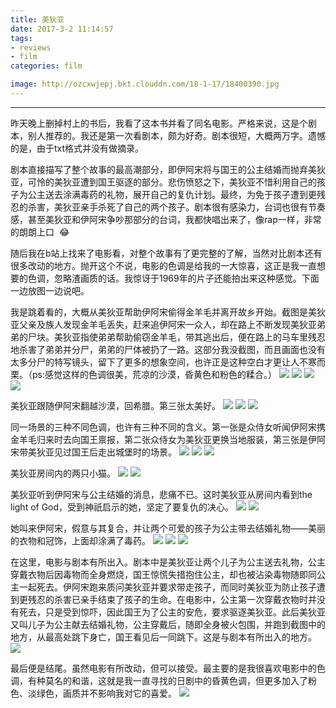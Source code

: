 ```yaml
---
title: 美狄亚
date: 2017-3-2 11:14:57
tags: 
- reviews
- film
categories: film

image: http://ozcxwjepj.bkt.clouddn.com/18-1-17/18400390.jpg
---
```

*********

<!--more-->

昨天晚上删掉村上的书后，我看了这本书并看了同名电影。严格来说，这是个剧本，别人推荐的。我还是第一次看剧本，颇为好奇。剧本很短，大概两万字。遗憾的是，由于txt格式并没有做摘录。

剧本直接描写了整个故事的最高潮部分，即伊阿宋将与国王的公主结婚而抛弃美狄亚，可怜的美狄亚遭到国王驱逐的部分。悲伤愤怒之下，美狄亚不惜利用自己的孩子为公主送去涂满毒药的礼物，展开自己的复仇计划。最终，为免于孩子遭到更残忍的杀害，美狄亚亲手杀死了自己的两个孩子。剧本很有感染力，台词也很有节奏感，甚至美狄亚和伊阿宋争吵那部分的台词，我都快唱出来了，像rap一样，非常的朗朗上口  :joy:

随后我在b站上找来了电影看，对整个故事有了更完整的了解，当然对比剧本还有很多改动的地方。抛开这个不说，电影的色调是给我的一大惊喜，这正是我一直想要的色调，忽略渣画质的话。我惊讶于1969年的片子还能拍出来这种感觉。下面一边放图一边说吧。

我是跳着看的，大概从美狄亚帮助伊阿宋偷得金羊毛并离开故乡开始。截图是美狄亚父亲及族人发现金羊毛丢失，赶来追伊阿宋一众人，却在路上不断发现美狄亚弟弟的尸块。美狄亚指使弟弟帮助偷窃金羊毛，带其逃出后，便在路上的马车里残忍地杀害了弟弟并分尸，弟弟的尸体被扔了一路。这部分我没截图，而且画面也没有太多分尸的特写镜头，留下了更多的想象空间，也许正是这种空白才更让人不寒而栗。（ps:感觉这样的色调很美，荒凉的沙漠，昏黄色和粉色的糅合。）
![](http://ozcxwjepj.bkt.clouddn.com/18-1-17/10709849.jpg)
![](http://ozcxwjepj.bkt.clouddn.com/18-1-17/54520855.jpg)
![](http://ozcxwjepj.bkt.clouddn.com/18-1-17/55044632.jpg)
![](http://ozcxwjepj.bkt.clouddn.com/18-1-17/93116795.jpg)

美狄亚跟随伊阿宋翻越沙漠，回希腊。第三张太美好。
![](http://ozcxwjepj.bkt.clouddn.com/18-1-17/91124415.jpg)
![](http://ozcxwjepj.bkt.clouddn.com/18-1-17/44328566.jpg)
![](http://ozcxwjepj.bkt.clouddn.com/18-1-17/18400390.jpg)

同一场景的三种不同色调，也许有三种不同的含义。第一张是众侍女听闻伊阿宋携金羊毛归来时去向国王禀报，第二张众侍女为美狄亚更换当地服装，第三张是伊阿宋带美狄亚见过国王后走出城堡时的场景。
![](http://ozcxwjepj.bkt.clouddn.com/18-1-17/75760239.jpg)
![](http://ozcxwjepj.bkt.clouddn.com/18-1-17/6926106.jpg)
![](http://ozcxwjepj.bkt.clouddn.com/18-1-17/55817348.jpg)

美狄亚房间内的两只小猫。
![](http://ozcxwjepj.bkt.clouddn.com/18-1-17/59847522.jpg)
![](http://ozcxwjepj.bkt.clouddn.com/18-1-17/87983742.jpg)

美狄亚听到伊阿宋与公主结婚的消息，悲痛不已。这时美狄亚从房间内看到the light of God，受到神祇启示的她，坚定了要复仇的决心。
![](http://ozcxwjepj.bkt.clouddn.com/18-1-17/49457596.jpg)
![](http://ozcxwjepj.bkt.clouddn.com/18-1-17/89402180.jpg)

她叫来伊阿宋，假意与其复合，并让两个可爱的孩子为公主带去结婚礼物——美丽的衣物和冠饰，上面却涂满了毒药。
![](http://ozcxwjepj.bkt.clouddn.com/18-1-17/59357482.jpg)
![](http://ozcxwjepj.bkt.clouddn.com/18-1-17/84820311.jpg)
![](http://ozcxwjepj.bkt.clouddn.com/18-1-17/92373402.jpg)

在这里，电影与剧本有所出入。剧本中是美狄亚让两个儿子为公主送去礼物，公主穿戴衣物后因毒物而全身燃烧，国王惊慌失措抱住公主，却也被沾染毒物随即同公主一起死去。伊阿宋跑来质问美狄亚并要求带走孩子，而同时美狄亚为防止孩子遭到更残忍的杀害已亲手结束了孩子的生命。在电影中，公主第一次穿戴衣物时并没有死去，只是受到惊吓，因此国王为了公主的安危，要求驱逐美狄亚。此后美狄亚又叫儿子为公主献去结婚礼物，公主穿戴后，随即全身被火包围，并跑到截图中的地方，从最高处跳下身亡，国王看见后一同跳下。这是与剧本有所出入的地方。
![](http://ozcxwjepj.bkt.clouddn.com/18-1-17/35840859.jpg)

最后便是结尾。虽然电影有所改动，但可以接受。最主要的是我很喜欢电影中的色调，有种莫名的和谐，这就是我一直寻找的日剧中的昏黄色调，但更多加入了粉色、淡绿色，画质并不影响我对它的喜爱。
![](http://ozcxwjepj.bkt.clouddn.com/18-1-17/96370524.jpg)
